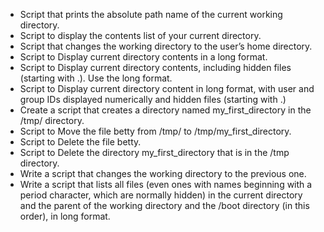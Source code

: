 * Script that prints the absolute path name of the current working directory.
* Script to display the contents list of your current directory.
* Script that changes the working directory to the user’s home directory.
* Script to Display current directory contents in a long format.
* Script to Display current directory contents, including hidden files (starting with .). Use the long format.
* Script to Display current directory content in long format, with user and group IDs displayed numerically and hidden files (starting with .)
* Create a script that creates a directory named my_first_directory in the /tmp/ directory.
* Script to Move the file betty from /tmp/ to /tmp/my_first_directory.
* Script to Delete the file betty.
* Script to Delete the directory my_first_directory that is in the /tmp directory.
* Write a script that changes the working directory to the previous one.
* Write a script that lists all files (even ones with names beginning with a period character, which are normally hidden) in the current directory and the parent of the working directory and the /boot directory (in this order), in long format.
